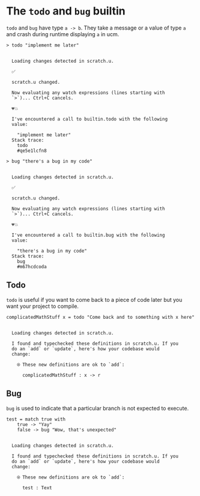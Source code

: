 # The `todo` and `bug` builtin

`todo` and `bug` have type `a -> b`. They take a message or a value of type `a` and crash during runtime displaying `a` in ucm.
```unison
> todo "implement me later"
```

```ucm

  Loading changes detected in scratch.u.

  ✅
  
  scratch.u changed.
  
  Now evaluating any watch expressions (lines starting with
  `>`)... Ctrl+C cancels.

  💔💥
  
  I've encountered a call to builtin.todo with the following
  value:
  
    "implement me later"
  Stack trace:
    todo
    #qe5e1lcfn8

```
```unison
> bug "there's a bug in my code"
```

```ucm

  Loading changes detected in scratch.u.

  ✅
  
  scratch.u changed.
  
  Now evaluating any watch expressions (lines starting with
  `>`)... Ctrl+C cancels.

  💔💥
  
  I've encountered a call to builtin.bug with the following
  value:
  
    "there's a bug in my code"
  Stack trace:
    bug
    #m67hcdcoda

```
## Todo
`todo` is useful if you want to come back to a piece of code later but you want your project to compile.
```unison
complicatedMathStuff x = todo "Come back and to something with x here"
```

```ucm

  Loading changes detected in scratch.u.

  I found and typechecked these definitions in scratch.u. If you
  do an `add` or `update`, here's how your codebase would
  change:
  
    ⍟ These new definitions are ok to `add`:
    
      complicatedMathStuff : x -> r

```
## Bug
`bug` is used to indicate that a particular branch is not expected to execute.
```unison
test = match true with
    true -> "Yay"
    false -> bug "Wow, that's unexpected"
```

```ucm

  Loading changes detected in scratch.u.

  I found and typechecked these definitions in scratch.u. If you
  do an `add` or `update`, here's how your codebase would
  change:
  
    ⍟ These new definitions are ok to `add`:
    
      test : Text

```
